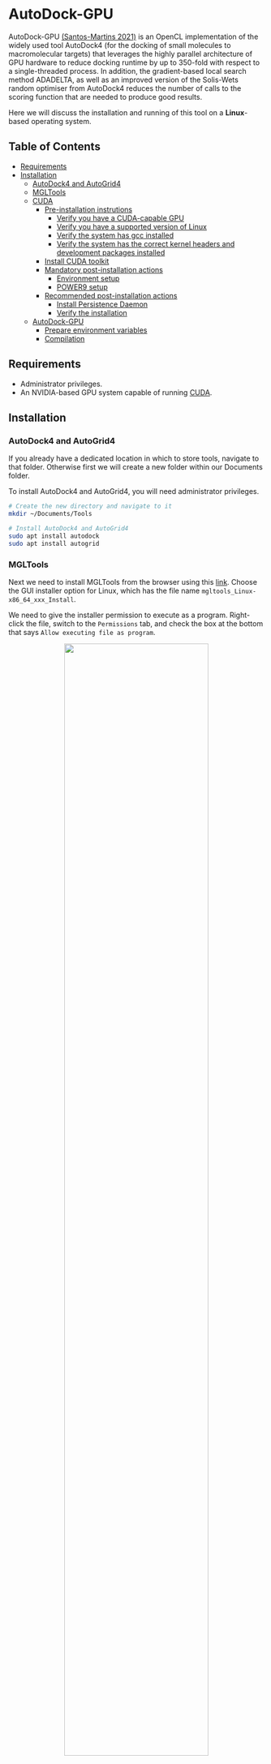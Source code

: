 # AutoDock-GPU

AutoDock-GPU [(Santos-Martins 2021)](https://pubmed.ncbi.nlm.nih.gov/33403848/) is an OpenCL implementation of the widely used tool AutoDock4 (for the docking of small molecules to macromolecular targets) that leverages the highly parallel architecture of GPU hardware to reduce docking runtime by up to 350-fold with respect to a single-threaded process. In addition, the gradient-based local search method ADADELTA, as well as an improved version of the Solis-Wets random optimiser from AutoDock4 reduces the number of calls to the scoring function that are needed to produce good results.

Here we will discuss the installation and running of this tool on a **Linux**-based operating system.

## Table of Contents

  - [Requirements](#requirements)
  - [Installation](#installation)
    - [AutoDock4 and AutoGrid4](#autodock4-and-autogrid4)
    - [MGLTools](#mgltools)
    - [CUDA](#cuda)
      - [Pre-installation instrutions](#pre-installation-instrutions)
        - [Verify you have a CUDA-capable GPU](#verify-you-have-a-cuda-capable-gpu)
        - [Verify you have a supported version of Linux](#verify-you-have-a-supported-version-of-linux)
        - [Verify the system has gcc installed](#verify-the-system-has-gcc-installed)
        - [Verify the system has the correct kernel headers and development packages installed](#verify-the-system-has-the-correct-kernel-headers-and-development-packages-installed)
      - [Install CUDA toolkit](#install-cuda-toolkit)
      - [Mandatory post-installation actions](#mandatory-post-installation-actions)
        - [Environment setup](#environment-setup)
        - [POWER9 setup](#power9-setup)
      - [Recommended post-installation actions](#recommended-post-installation-actions)
        - [Install Persistence Daemon](#install-persistence-daemon)
        - [Verify the installation](#verify-the-installation)
    - [AutoDock-GPU](#autodock-gpu-1)
      - [Prepare environment variables](#prepare-environment-variables)
      - [Compilation](#compilation)

## Requirements

* Administrator privileges.
* An NVIDIA-based GPU system capable of running [CUDA](https://developer.nvidia.com/cuda-toolkit).

## Installation

### AutoDock4 and AutoGrid4

If you already have a dedicated location in which to store tools, navigate to that folder. Otherwise first we will create a new folder within our Documents folder.

To install AutoDock4 and AutoGrid4, you will need administrator privileges.

```bash
# Create the new directory and navigate to it
mkdir ~/Documents/Tools

# Install AutoDock4 and AutoGrid4
sudo apt install autodock
sudo apt install autogrid
```

### MGLTools

Next we need to install MGLTools from the browser using this [link](https://ccsb.scripps.edu/mgltools/downloads/). Choose the GUI installer option for Linux, which has the file name `mgltools_Linux-x86_64_xxx_Install`.

We need to give the installer permission to execute as a program. Right-click the file, switch to the `Permissions` tab, and check the box at the bottom that says `Allow executing file as program`.

<p align="center">
    <img src="./assets/mgltools-as-program.png" width=75%>
</p>

Now we can double-click on the install file, and follow the prompts to install MGTools.

Once you have successfully completed this, we need to add MGTools to the `PATH`. The easiest way to "set and forget" this step is to add this step to our `.bashrc` file (this file runs a given set of instructions every time you start an instance of the terminal).

If you have installed MGLTools in a location other than the home directory, alter the code below as necessary. Also amend the version number if you have installed a different version of MGLTools.

```bash
# Change to the home directory
cd ~

# Add the PATH export instruction to the .bashrc file
# The double greater than sign '>>' appends a new line to the given file
echo 'export PATH=$PATH:/home/{username}/MGLTools-1.5.7/bin' >> ~/.bashrc
echo 'export PATH=$PATH:/home/{username}/MGLtools-1.5.7/MGLToolsPckgs/AutoDockTools' >> ~/.bashrc
```

### CUDA

Head over to the NVIDIA [cuda-toolkit page](https://developer.nvidia.com/cuda-toolkit), click the download link, and select your operating system, system architecture, distribution (e.g. Ubuntu), version number (e.g. 22.04), and the installer type you would like. We will select `deb (local)` here.

<p align="center">
    <img src="./assets/cuda-target-platform.png">
</p>

This will provide you with a set of command line instructions for installing the CUDA toolkit.

There will also be a link below that provides detailed installation instructions for Linux ([see here](https://docs.nvidia.com/cuda/cuda-installation-guide-linux/index.html)). These will be summarised below for the Ubuntu operating system.

#### Pre-installation instrutions

There are a few things we need to do before installing the CUDA toolkit in order to make sure our system is CUDA-capable:

##### Verify you have a CUDA-capable GPU

Firstly, we need to verify we have a CUDA-capable GPU.

```bash
# Verify we have a CUDA-capable GPU
lspci | grep -i nvidia
```

If you do not see any settings, update the PCI hardware database that Linux maintains by entering `update-pciids` (generally found in `/sbin`) at the command line and rerun the previous `lspci` command.

A list of CUDA-capable GPUs from NVIDIA can be found [here](https://developer.nvidia.com/cuda-gpus).

##### Verify you have a supported version of Linux

CUDA development tools are only supported on specific distributions of Linux, which are listed in the CUDA toolkit release notes. To determine which distribution and release number you're running, use the following command.

```bash
uname -m && cat /etc/*release
```

You should see output similar to the following, modified for your particular system.

```bash
x86_64
DISTRIB_ID=Ubuntu
DISTRIB_RELEASE=22.04
DISTRIB_CODENAME=jammy
DISTRIB_DESCRIPTION="Ubuntu 22.04.1 LTS"
PRETTY_NAME="Ubuntu 22.04.1 LTS"
NAME="Ubuntu"
VERSION_ID="22.04"
VERSION="22.04.1 LTS (Jammy Jellyfish)"
VERSION_CODENAME=jammy
ID=ubuntu
ID_LIKE=debian
HOME_URL="https://www.ubuntu.com/"
SUPPORT_URL="https://help.ubuntu.com/"
BUG_REPORT_URL="https://bugs.launchpad.net/ubuntu/"
PRIVACY_POLICY_URL="https://www.ubuntu.com/legal/terms-and-policies/privacy-policy"
UBUNTU_CODENAME=jammy
```

Ubuntu is supported in general, so if you are also running Ubuntu (either 20.04 or 22.04), you should be fine.

##### Verify the system has gcc installed

The `gcc` compiler is required for development using the CUDA toolkit, but not for running CUDA applications. In most cases however, it is already installed, and you can check the version you have by running this command.

```bash
gcc --version
```

##### Verify the system has the correct kernel headers and development packages installed

The CUDA driver requires that the kernel headers and development packages for the running version of the kernel be installed at the time of the driver installation, as well as whenever the driver is rebuilt.

The version of the kernel your system is running can be found using the following command.

```bash
uname -r
```

**Note**: if you perform a system update which changes the version of the linux kernel being used, make sure to rerun the commands below to ensure you have the correct kernel headers and kernel development packages installed. Otherwise the CUDA driver will fail to work with the new kernel.

**For Ubuntu**:

```bash
sudo apt-get install linux-headers-$(uname -r)
```

#### Install CUDA toolkit

Now we can go back and use the provided command line code to install the CUDA toolkit. For Ubuntu 22.04 OS running on x86_64 architecture, the provided code looks like:

```bash
# Download the repository pin
wget https://developer.download.nvidia.com/compute/cuda/repos/ubuntu2204/x86_64/cuda-ubuntu2204.pin

# Move the pin to the preferences.d folder
sudo mv cuda-ubuntu2204.pin /etc/apt/preferences.d/cuda-repository-pin-600

# Download the installer file
wget https://developer.download.nvidia.com/compute/cuda/11.7.1/local_installers/cuda-repo-ubuntu2204-11-7-local_11.7.1-515.65.01-1_amd64.deb

# Install the package
sudo dpkg -i cuda-repo-ubuntu2204-11-7-local_11.7.1-515.65.01-1_amd64.deb

# Copy the credentials file into the shared keyrings folder
sudo cp /var/cuda-repo-ubuntu2204-11-7-local/cuda-*-keyring.gpg /usr/share/keyrings/

# Update your packages
sudo apt-get update

# Install CUDA toolkit
sudo apt-get -y install cuda
```

Now you will need to reboot the system, and then carry on with the post-installation steps, which are split into mandatory and recommended sections.

```bash
sudo reboot
```

#### Mandatory post-installation actions

##### Environment setup

The `PATH` variable needs to include the path to the CUDA distribution bin folder. This should be the version you have downloaded, e.g. version 11.7; you may have multiple versions installed in your `/usr/local` folder.

In addition, we need to create a variable containing the path to the appropriate library file for either a 64-bit or 32-bit system.

To add these path to the `PATH` variable, we will again add to our `./bashrc` file. Here we will use the example for `cuda-11.7`

```bash
# Export the cuda distribution path
echo 'export PATH=/usr/local/cuda-11.7/bin${PATH:+:${PATH}}' >> ~/.bashrc

# LD_LIBRARY_PATH variable for 64-bit systems
echo 'export LD_LIBRARY_PATH=/usr/local/cuda-11.7/lib64${LD_LIBRARY_PATH:+:{LD_LIBRARY_PATH}}' >> ~/.bashrc

# LD_LIBRARY_PATH variable for 32-bit systems
echo 'export LD_LIBRARY_PATH=/usr/local/cuda-11.7/lib${LD_LIBRARY_PATH:+:{LD_LIBRARY_PATH}}' >> ~/.bashrc
```
##### POWER9 setup

The new features specific to the NVIDIA POWER9 CUDA driver require some additional setup in order to function properly. These additional steps are not handled by installation of CUDA packages, and failure to ensure these extra requirements are met will result in non-functional CUDA driver installation.

**NVIDIA Persistence Daemon**

Firstly, the NVIDIA Persistence Daemon should be automatically started for POWER9 installations. Check that it is running with the following command.

```bash
systemctl status nvidia-persistenced
```

If it is not active, run the following command, and then rerun the command above to confirm everything is working correctly.

```bash
sudo systemctl enable nvidia-persistenced
```

If the NVIDIA Persistence Daemon is running correcly, the first command should produce an output that looks like this:

<p align="center">
    <img src="./assets/nvidia-persistencedaemon.png">
</p>

**udev rule update**

Secondly, there is a udev rule installed by default in some Linux distribution (including Ubuntu) that we need to disable. This rule causes hot-pluggable memory to be automatically onlined when it is physically probed. This behaviour prevents NVIDIA software from bringing NVIDIA device memory online with non-default settings. This udev rule must be disabled in order for the NVIDIA CUDA driver to function properly on POWER9 systems.

In Ubuntu 22.04, this rule can be found here:

```bash
/lib/udev/rules.d/40-vm-hotadd.rules
```

The file contents originally look like this:

```bash
# On Hyper-V and Xen Virtual Machines we want to add memory and cpus as soon as they appear
ATTR{[dmi/id]sys_vendor}=="Microsoft Corporation", ATTR{[dmi/id]product_name}=="Virtual Machine", GOTO="vm_hotadd_apply"
ATTR{[dmi/id]sys_vendor}=="Xen", GOTO="vm_hotadd_apply"
GOTO="vm_hotadd_end"

LABEL="vm_hotadd_apply"

# Memory hotadd request
SUBSYSTEM=="memory", ACTION=="add", DEVPATH=="/devices/system/memory/memory[0-9]*", TEST=="state", ATTR{state}!="online", ATTR{state}="online"

# CPU hotadd request
SUBSYSTEM=="cpu", ACTION=="add", DEVPATH=="/devices/system/cpu/cpu[0-9]*", TEST=="online", ATTR{online}!="1", ATTR{online}="1"

LABEL="vm_hotadd_end"
```

What we need to do is copy this rule to the `/etc/udev/rules.d` folder, and then disable the "Memory hotadd request" rule by commenting out, removing, or changing the hot-pluggable memory rule in the `/etc` copy so that it does not apply to POWER9 NVIDIA systems.

The easiest way to do this is as follows, and will require a reboot once completed to initialise the changes.

```bash
# Copy the original rule file into /etc/udev/rules.d
sudo cp /lib/udev/rules.d/40-vm-hotadd.rules /etc/udev/rules.d

# Use the stream editor to delete the memory subsystem line
sudo sed -i '/SUBSYSTEM=="memory", ACTION=="add"/d' /etc/udev/rules.d/40-vm-hotadd.rules

# Reboot the system
sudo reboot
```

#### Recommended post-installation actions

##### Install Persistence Daemon

NVIDIA provides Linux with a user-space daemon to support persistence of driver state across CUDA job runs. The daemon approach provides a more elegant and robust solution to this problem than persistence mode (see [here](http://docs.nvidia.com/deploy/driver-persistence/index.html#persistence-daemon) for more details).

The NVIDIA Persistence Daemon can be started as the root user by running:

```bash
/usr/bin/nvidia-persistenced --verbose
```

##### Verify the installation

Install the sample programs, located at [https://github.com/nvidia/cuda-samples](https://github.com/nvidia/cuda-samples).

**Note**: ensure the PATH and, if using the runtime installation method, LD_LIBRARY_PATH variables are set correctly (as above).

Get the CUDA samples using the following instructions.

1. Clone the git repository into `~/Documents/Tools`.
2. Change into the directory and run the Makefile.
3. Add the `deviceQuery` folder `PATH` export command to your `.bashrc` file.
4. Add the `bandwidthTest` folder `PATH` export command to your `.bashrc` file.
5. Restart the terminal, and run `deviceQuery`.
6. Run `bandwidthTest`.

```bash
# Change to the Tools directory and clone the Git repository
cd ~/Documents/Tools
git clone https://github.com/NVIDIA/cuda-samples.git

# Change into the downloaded directory and run the Makefile
cd cuda-samples
make

# Add the deviceQuery function to your PATH
echo 'export PATH=$PATH:~/Documents/Tools/cuda-samples/Samples/1_Utilities/deviceQuery' >> ~/.bashrc

# Add the bandwidthTest function to your PATH
echo 'export PATH=$PATH:~/Documents/Tools/cuda-samples/Samples/1_Utilities/bandwidthTest' >> ~/.bashrc
```

**deviceQuery**

```bash
# After restarting the terminal, run the deviceQuery command
deviceQuery
```

If a CUDA-capable device and the CUDA driver are installed, you should get an output like this:

<p align="center">
    <img src="./assets/deviceQuery-pass.png">
</p>

The exact appearance and the output lines may be different on your system. The important outcomes are that a device was found (`Detected 1 CUDA Capable device(s)`), that the device matches the one on your system (`CUDA Driver Version / Runtime Version`), and that the test passed (final line: `Result = PASS`).

If a CUDA-capable device and the CUDA driver are installed but `deviceQuery` reports that no CUDA-capable devices are present, this likely means the the `/dev/nvidia*` files are missing or have the wrong permissions.

* On systems where `SELinux` is enabled, you might need to temporarily disable this security feature in order to run `deviceQuery`. To do this, type: `setenforce 0` from the command line as the *superuser*.

**bandwidthTest**

Next running the `bandwidthTest` program ensures that the system and the CUDA-capable device are able to communicate correctly. A successful output is shown below.

<p align="center">
    <img src="./assets/bandwidthTest-pass.png">
</p>

### AutoDock-GPU

Firstly we can clone the [AutoDock-GPU](https://github.com/ccsb-scripps/AutoDock-GPU) GitHub repository into the `~/Documents/Tools` folder.

```bash
# Change into the Tools folder
cd ~/Documents/Tools

# Clone the AutoDock-GPU repository
git clone https://github.com/ccsb-scripps/AutoDock-GPU
```

#### Prepare environment variables

In order to compile the AutoDock-GPU tool for use with CUDA, we first need to provide environment variables required. These include:

* `LD_LIBRARY_PATH`: we already defined this environment variable above during installation of the CUDA toolkit.
* `GPU_INCLUDE_PATH`: paths containing the CUDA/OpenCL header files, i.e. `cuda.h`, `CL/cl.h`, `CL/cl.hpp`, and `opencl.h`.
* `GPU_LIBRARY_PATH`: paths containing the CUDA/OpenCL shared libraries, i.e. `libcudart.so` and `libOpenCL.so`.

To prepare the `GPU_INCLUDE_PATH` and `GPU_LIBRARY_PATH` environment variables, we can run the following code. You may need to change the CUDA version number, or double check that the required files exist at the relevant locations if you run into issues.

```bash
# Add PATH export setting to ~/.bashrc for GPU_INCLUDE_PATH
echo 'export GPU_INCLUDE_PATH=/usr/local/cuda-11.7/include' >> ~/.bashrc

# Add PATH export setting to ~/.bashrc for GPU_LIBRARY_PATH
echo 'export GPU_LIBRARY_PATH=/usr/local/cuda-11.7/lib64' >> ~/.bashrc
```

#### Compilation

The basic compilation requires you to specify the target accelerator (in our case `CUDA`) using the `DEVICE` argument, while the work-group/thread block size is set with `NUMWI` (with a default of 64 if not provided).

```bash
# Compile the CUDA-accelerated AutoDock-GPU program
make DEVICE=CUDA NUMWI=64
```

The best work-group size depends on the GPU and workload. Try `NUMWI=128` or `NUMWI=64` for modern cards with typical workloads.

After successful compilation, the host binary file is placed into the `AutoDock-GPU/bin` folder. The binary file with take the form `autodock_gpu_{work-group size}wi`.

To add this folder to the PATH to enable easier running of the program, you can run the following command.

```bash
# Add AutoDock-GPU/bin folder to the path
echo 'export PATH=$PATH:~/Documents/Tools/AutoDock-GPU/bin' >> ~/.bashrc
```

Downstream we will now be able to use the binaries directly without having to specify the binary location, e.g.:

```bash
# Example command for running AutoDock-GPU
autodock_gpu_64wi --ffile <protein>.maps.fld --lfile <ligand>.pdbqt --nrun 20
```